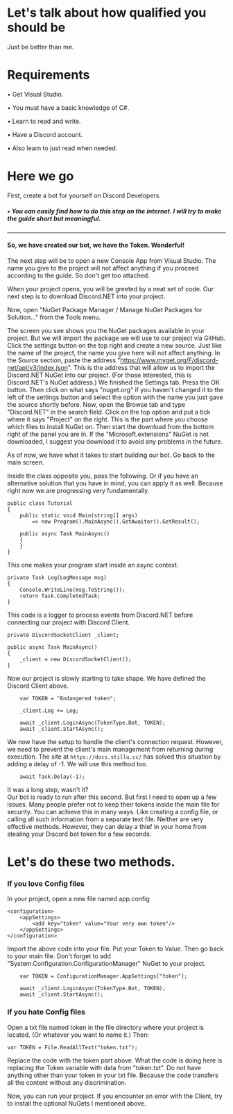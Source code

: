 # Let's talk about how qualified you should be
Just be better than me.
# Requirements
• Get Visual Studio.

• You must have a basic knowledge of C#.

• Learn to read and write.

• Have a Discord account.

• Also learn to just read when needed.
# Here we go

First, create a bot for yourself on Discord Developers. 
##### • You can easily find how to do this step on the internet. I will try to make the guide short but meaningful.

______________________________________________________________________

#### So, we have created our bot, we have the Token. Wonderful!
The next step will be to open a new Console App from Visual Studio. The name you give to the project will not affect anything if you proceed according to the guide. So don't get too attached.

When your project opens, you will be greeted by a neat set of code. Our next step is to download Discord.NET into your project.

Now, open "NuGet Package Manager / Manage NuGet Packages for Solution..." from the Tools menu.

The screen you see shows you the NuGet packages available in your project. But we will import the package we will use to our project via GitHub. Click the settings button on the top right and create a new source. Just like the name of the project, the name you give here will not affect anything. In the Source section, paste the address "https://www.myget.org/F/discord-net/api/v3/index.json". This is the address that will allow us to import the Discord.NET NuGet into our project. (For those interested, this is Discord.NET's NuGet address.) We finished the Settings tab. Press the OK button. Then click on what says "nuget.org" if you haven't changed it to the left of the settings button and select the option with the name you just gave the source shortly before. Now, open the Browse tab and type "Discord.NET" in the search field. Click on the top option and put a tick where it says "Project" on the right. This is the part where you choose which files to install NuGet on. Then start the download from the bottom right of the panel you are in. If the "Microsoft.extensions" NuGet is not downloaded, I suggest you download it to avoid any problems in the future.

As of now, we have what it takes to start building our bot. Go back to the main screen.  

Inside the class opposite you, pass the following. Or if you have an alternative solution that you have in mind, you can apply it as well. Because right now we are progressing very fundamentally.

```
public class Tutorial
{
	public static void Main(string[] args)
		=> new Program().MainAsync().GetAwaiter().GetResult();

	public async Task MainAsync()
	{
	}
}
```

This one makes your program start inside an async context.

```
private Task Log(LogMessage msg)
{
	Console.WriteLine(msg.ToString());
	return Task.CompletedTask;
}
```

This code is a logger to process events from Discord.NET before connecting our project with Discord Client.

```
private DiscordSocketClient _client;

public async Task MainAsync()
{
    _client = new DiscordSocketClient();
}
```

Now our project is slowly starting to take shape. We have defined the Discord Client above.

```
    var TOKEN = "Endangered token";
    
    _client.Log += Log;

    await _client.LoginAsync(TokenType.Bot, TOKEN);
    await _client.StartAsync();
 ```
 
 
We now have the setup to handle the client's connection request. However, we need to prevent the client's main management from returning during execution. The site at ```https://docs.stillu.cc/``` has solved this situation by adding a delay of -1. We will use this method too.

```
    await Task.Delay(-1);
 ```
 
It was a long step, wasn't it?  
Our bot is ready to run after this second. But first I need to open up a few issues. Many people prefer not to keep their tokens inside the main file for security. You can achieve this in many ways. Like creating a config file, or calling all such information from a separate text file. Neither are very effective methods. However, they can delay a thief in your home from stealing your Discord bot token for a few seconds.

# Let's do these two methods.

### If you love Config files

In your project, open a new file named app.config

```
<configuration>
    <appSettings>
        <add key="token" value="Your very own token"/>
    </appSettings>    
</configuration>
```

Import the above code into your file. Put your Token to Value. Then go back to your main file. Don't forget to add "System.Configuration.ConfigurationManager" NuGet to your project.

```
    var TOKEN = ConfigurationManager.AppSettings["token"];
    
    await _client.LoginAsync(TokenType.Bot, TOKEN);
    await _client.StartAsync();
 ```

### If you hate Config files

Open a txt file named token in the file directory where your project is located. (Or whatever you want to name it.) Then:

```
var TOKEN = File.ReadAllText("token.txt");
```

Replace the code with the token part above. What the code is doing here is replacing the Token variable with data from "token.txt". Do not have anything other than your token in your txt file. Because the code transfers all the content without any discrimination.


Now, you can run your project. If you encounter an error with the Client, try to install the optional NuGets I mentioned above.
